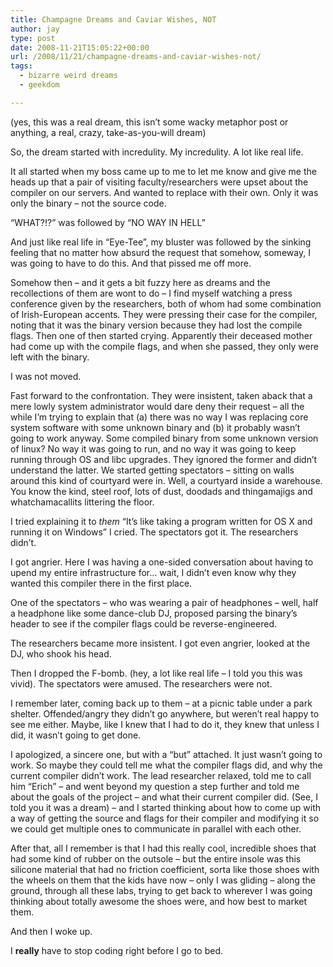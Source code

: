 ```yaml
---
title: Champagne Dreams and Caviar Wishes, NOT
author: jay
type: post
date: 2008-11-21T15:05:22+00:00
url: /2008/11/21/champagne-dreams-and-caviar-wishes-not/
tags:
  - bizarre weird dreams
  - geekdom

---
```

(yes, this was a real dream, this isn’t some wacky metaphor post or anything, a real, crazy, take-as-you-will dream)

So, the dream started with incredulity. My incredulity. A lot like real life.

It all started when my boss came up to me to let me know and give me the heads up that a pair of visiting faculty/researchers were upset about the compiler on our servers. And wanted to replace with their own. Only it was only the binary &#8211; not the source code.

“WHAT?!?” was followed by “NO WAY IN HELL”

And just like real life in “Eye-Tee”, my bluster was followed by the sinking feeling that no matter how absurd the request that somehow, someway, I was going to have to do this. And that pissed me off more.

Somehow then &#8211; and it gets a bit fuzzy here as dreams and the recollections of them are wont to do &#8211; I find myself watching a press conference given by the researchers, both of whom had some combination of Irish-European accents. They were pressing their case for the compiler, noting that it was the binary version because they had lost the compile flags. Then one of then started crying. Apparently their deceased mother had come up with the compile flags, and when she passed, they only were left with the binary.

I was not moved.

Fast forward to the confrontation. They were insistent, taken aback that a mere lowly system administrator would dare deny their request &#8211; all the while I’m trying to explain that (a) there was no way I was replacing core system software with some unknown binary and (b) it probably wasn’t going to work anyway. Some compiled binary from some unknown version of linux? No way it was going to run, and no way it was going to keep running through OS and libc upgrades. They ignored the former and didn’t understand the latter. We started getting spectators &#8211; sitting on walls around this kind of courtyard were in. Well, a courtyard inside a warehouse. You know the kind, steel roof, lots of dust, doodads and thingamajigs and whatchamacallits littering the floor.

I tried explaining it to _them_ “It’s like taking a program written for OS X and running it on Windows” I cried. The spectators got it. The researchers didn’t.

I got angrier. Here I was having a one-sided conversation about having to upend my entire infrastructure for… wait, I didn’t even know why they wanted this compiler there in the first place.

One of the spectators &#8211; who was wearing a pair of headphones &#8211; well, half a headphone like some dance-club DJ, proposed parsing the binary’s header to see if the compiler flags could be reverse-engineered.

The researchers became more insistent. I got even angrier, looked at the DJ, who shook his head.

Then I dropped the F-bomb. (hey, a lot like real life &#8211; I told you this was vivid). The spectators were amused. The researchers were not.

I remember later, coming back up to them &#8211; at a picnic table under a park shelter. Offended/angry they didn’t go anywhere, but weren’t real happy to see me either. Maybe, like I knew that I had to do it, they knew that unless I did, it wasn’t going to get done.

I apologized, a sincere one, but with a “but” attached. It just wasn’t going to work. So maybe they could tell me what the compiler flags did, and why the current compiler didn’t work. The lead researcher relaxed, told me to call him “Erich” &#8211; and went beyond my question a step further and told me about the goals of the project &#8211; and what their current compiler did. (See, I told you it was a dream) &#8211; and I started thinking about how to come up with a way of getting the source and flags for their compiler and modifying it so we could get multiple ones to communicate in parallel with each other.

After that, all I remember is that I had this really cool, incredible shoes that had some kind of rubber on the outsole &#8211; but the entire insole was this silicone material that had no friction coefficient, sorta like those shoes with the wheels on them that the kids have now &#8211; only I was gliding &#8211; along the ground, through all these labs, trying to get back to wherever I was going thinking about totally awesome the shoes were, and how best to market them.

And then I woke up.

I **really** have to stop coding right before I go to bed.
